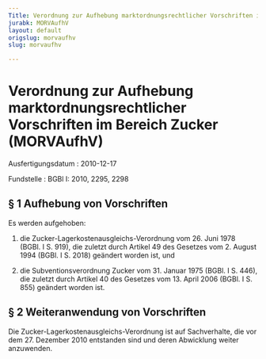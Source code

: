 ```yaml
---
Title: Verordnung zur Aufhebung marktordnungsrechtlicher Vorschriften im Bereich Zucker
jurabk: MORVAufhV
layout: default
origslug: morvaufhv
slug: morvaufhv

---
```


# Verordnung zur Aufhebung marktordnungsrechtlicher Vorschriften im Bereich Zucker (MORVAufhV)

Ausfertigungsdatum
:   2010-12-17

Fundstelle
:   BGBl I: 2010, 2295, 2298

## § 1 Aufhebung von Vorschriften

Es werden aufgehoben:

1.  die Zucker-Lagerkostenausgleichs-Verordnung vom 26. Juni 1978 (BGBl. I
    S. 919), die zuletzt durch Artikel 49 des Gesetzes vom 2. August 1994
    (BGBl. I S. 2018) geändert worden ist, und


2.  die Subventionsverordnung Zucker vom 31. Januar 1975 (BGBl. I S. 446),
    die zuletzt durch Artikel 40 des Gesetzes vom 13. April 2006 (BGBl. I
    S. 855) geändert worden ist.

## § 2 Weiteranwendung von Vorschriften

Die Zucker-Lagerkostenausgleichs-Verordnung ist auf Sachverhalte, die
vor dem 27. Dezember 2010 entstanden sind und deren Abwicklung weiter
anzuwenden.

